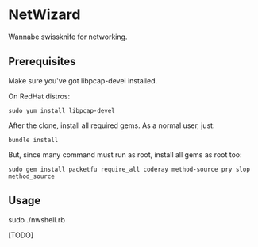 # NetWizard

Wannabe swissknife for networking.

## Prerequisites

Make sure you've got libpcap-devel installed.

On RedHat distros:

```
sudo yum install libpcap-devel
```

After the clone, install all required gems.
As a normal user, just:

```
bundle install
```

But, since many command must run as root, install all gems as root too:

```
sudo gem install packetfu require_all coderay method-source pry slop method_source
```

## Usage

sudo ./nwshell.rb

[TODO]
